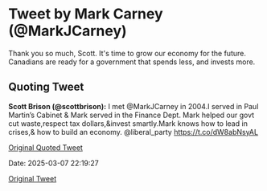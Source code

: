 # Tweet by Mark Carney (@MarkJCarney)

Thank you so much, Scott. It's time to grow our economy for the future. Canadians are ready for a government that spends less, and invests more.

## Quoting Tweet

**Scott Brison (@scottbrison):** I met @MarkJCarney in 2004.I served in Paul Martin’s Cabinet &amp; Mark served in the Finance Dept. Mark helped our govt cut waste,respect tax dollars,&amp;invest smartly.Mark knows how to lead in crises,&amp; how to build an economy. ⁦@liberal_party⁩ https://t.co/dW8abNsyAL

[Original Quoted Tweet](https://x.com/scottbrison/status/1898053998105551316)

Date: 2025-03-07 22:19:27

[Original Tweet](https://x.com/MarkJCarney/status/1898136439600087546)
